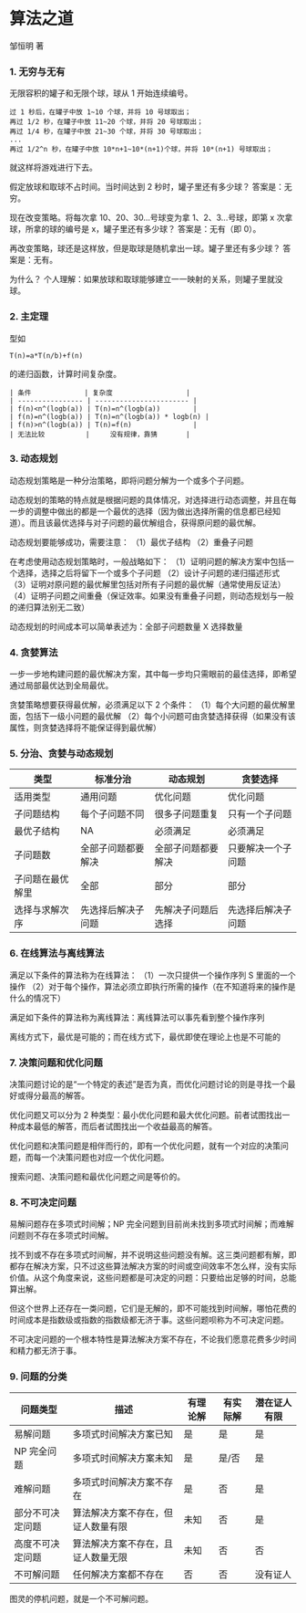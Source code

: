 # 算法之道

邹恒明 著

### 1. 无穷与无有

无限容积的罐子和无限个球，球从 1 开始连续编号。

```
过 1 秒后，在罐子中放 1~10 个球，并将 10 号球取出；
再过 1/2 秒，在罐子中放 11~20 个球，并将 20 号球取出；
再过 1/4 秒，在罐子中放 21~30 个球，并将 30 号球取出；
...
再过 1/2^n 秒，在罐子中放 10*n+1~10*(n+1)个球，并将 10*(n+1) 号球取出；
```

就这样将游戏进行下去。

假定放球和取球不占时间。当时间达到 2 秒时，罐子里还有多少球？
答案是：无穷。

现在改变策略。将每次拿 10、20、30...号球变为拿 1、2、3...号球，即第 x 次拿球，所拿的球的编号是 x，罐子里还有多少球？
答案是：无有（即 0）。

再改变策略，球还是这样放，但是取球是随机拿出一球。罐子里还有多少球？
答案是：无有。

为什么？
个人理解：如果放球和取球能够建立一一映射的关系，则罐子里就没球。

### 2. 主定理

型如

```
T(n)=a*T(n/b)+f(n)
```

的递归函数，计算时间复杂度。

```
| 条件             | 复杂度                  |
| ---------------- | ----------------------- |
| f(n)<n^(logb(a)) | T(n)=n^(logb(a))        |
| f(n)=n^(logb(a)) | T(n)=n^(logb(a)) * logb(n) |
| f(n)>n^(logb(a)) | T(n)=f(n)               |
| 无法比较          |     没有规律，靠猜       |
```

### 3. 动态规划

动态规划策略是一种分治策略，即将问题分解为一个或多个子问题。

动态规划的策略的特点就是根据问题的具体情况，对选择进行动态调整，并且在每一步的调整中做出的都是一个最优的选择（因为做出选择所需的信息都已经知道）。而且该最优选择与对子问题的最优解组合，获得原问题的最优解。

动态规划要能够成功，需要注意：
（1）最优子结构
（2）重叠子问题

在考虑使用动态规划策略时，一般战略如下：
（1）证明问题的解决方案中包括一个选择，选择之后将留下一个或多个子问题
（2）设计子问题的递归描述形式
（3）证明对原问题的最优解里包括对所有子问题的最优解（通常使用反证法）
（4）证明子问题之间重叠（保证效率。如果没有重叠子问题，则动态规划与一般的递归算法别无二致）

动态规划的时间成本可以简单表述为：全部子问题数量 X 选择数量

### 4. 贪婪算法

一步一步地构建问题的最优解决方案，其中每一步均只需眼前的最佳选择，即希望通过局部最优达到全局最优。

贪婪策略想要获得最优解，必须满足以下 2 个条件：
（1）每个大问题的最优解里面，包括下一级小问题的最优解
（2）每个小问题可由贪婪选择获得（如果没有该属性，则贪婪选择将不能保证得到最优解）

### 5. 分治、贪婪与动态规划

| 类型             | 标准分治           | 动态规划           | 贪婪选择           |
| ---------------- | ------------------ | ------------------ | ------------------ |
| 适用类型         | 通用问题           | 优化问题           | 优化问题           |
| 子问题结构       | 每个子问题不同     | 很多子问题重复     | 只有一个子问题     |
| 最优子结构       | NA                 | 必须满足           | 必须满足           |
| 子问题数         | 全部子问题都要解决 | 全部子问题都要解决 | 只要解决一个子问题 |
| 子问题在最优解里 | 全部               | 部分               | 部分               |
| 选择与求解次序   | 先选择后解决子问题 | 先解决子问题后选择 | 先选择后解决子问题 |

### 6. 在线算法与离线算法

满足以下条件的算法称为在线算法：
（1）一次只提供一个操作序列 S 里面的一个操作
（2）对于每个操作，算法必须立即执行所需的操作（在不知道将来的操作是什么的情况下）

满足如下条件的算法称为离线算法：离线算法可以事先看到整个操作序列

离线方式下，最优是可能的；而在线方式下，最优即使在理论上也是不可能的

### 7. 决策问题和优化问题

决策问题讨论的是“一个特定的表述”是否为真，而优化问题讨论的则是寻找一个最好或得分最高的解答。

优化问题又可以分为 2 种类型：最小优化问题和最大优化问题。前者试图找出一种成本最低的解答，而后者试图找出一个收益最高的解答。

优化问题和决策问题是相伴而行的，即有一个优化问题，就有一个对应的决策问题，而每一个决策问题也对应一个优化问题。

搜索问题、决策问题和最优化问题之间是等价的。

### 8. 不可决定问题

易解问题存在多项式时间解；NP 完全问题到目前尚未找到多项式时间解；而难解问题则不存在多项式时间解。

找不到或不存在多项式时间解，并不说明这些问题没有解。这三类问题都有解，即都存在解决方案，只不过这些算法解决方案的时间或空间效率不怎么样，没有实际价值。从这个角度来说，这些问题都是可决定的问题：只要给出足够的时间，总能算出解。

但这个世界上还存在一类问题，它们是无解的，即不可能找到时间解，哪怕花费的时间成本是指数级或指数的指数级都无济于事。这些问题呗称为不可决定问题。

不可决定问题的一个根本特性是算法解决方案不存在，不论我们愿意花费多少时间和精力都无济于事。

### 9. 问题的分类

| 问题类型         | 描述                               | 有理论解 | 有实际解 | 潜在证人有限 |
| ---------------- | ---------------------------------- | -------- | -------- | ------------ |
| 易解问题         | 多项式时间解决方案已知             | 是       | 是       | 是           |
| NP 完全问题      | 多项式时间解决方案未知             | 是       | 是/否    | 是           |
| 难解问题         | 多项式时间解决方案不存在           | 是       | 否       | 是           |
| 部分不可决定问题 | 算法解决方案不存在，但证人数量有限 | 未知     | 否       | 是           |
| 高度不可决定问题 | 算法解决方案不存在，且证人数量无限 | 未知     | 否       | 否           |
| 不可解问题       | 任何解决方案都不存在               | 否       | 否       | 没有证人     |

图灵的停机问题，就是一个不可解问题。
